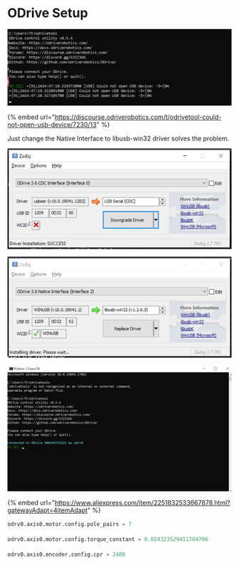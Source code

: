 # ODrive Setup





![](<../.gitbook/assets/image (37).png>)

{% embed url="https://discourse.odriverobotics.com/t/odrivetool-could-not-open-usb-device/7230/13" %}

Just change the Native Interface to libusb-win32 driver solves the problem.

![](<../.gitbook/assets/image (10) (1) (1).png>)

![](<../.gitbook/assets/image (48).png>)

![](<../.gitbook/assets/image (128) (1).png>)



{% embed url="https://www.aliexpress.com/item/2251832533667878.html?gatewayAdapt=4itemAdapt" %}

```python
odrv0.axis0.motor.config.pole_pairs = 7

odrv0.axis0.motor.config.torque_constant = 0.024323529411764706

odrv0.axis0.encoder.config.cpr = 2400
```
